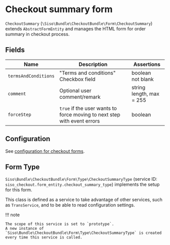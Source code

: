 # Checkout summary form

`CheckoutSummary` (`\Siso\Bundle\CheckoutBundle\Form\CheckoutSummary`) extends `AbstractFormEntity`
and manages the HTML form for order summary in checkout process.

## Fields

|Name|Description|Assertions|
|--- |--- |--- |
|`termsAndConditions`|"Terms and conditions" Checkbox field|boolean</br>not blank|
|`comment`|Optional user comment/remark|string</br>length, max = 255|
|`forceStep`|`true` if the user wants to force moving to next step with event errors|boolean|

## Configuration

See [configuration for checkout forms](configuration_for_checkout_forms.md).

## Form Type

`Siso\Bundle\CheckoutBundle\Form\Type\CheckoutSummaryType`
(service ID: `siso_checkout.form_entity.checkout_summary_type`)
implements the setup for this form.

This class is defined as a service to take advantage of other services, such as `TransService`,
and to be able to read configuration settings.

!!! note

    The scope of this service is set to `prototype`.
    A new instance of  `Siso\Bundle\CheckoutBundle\Form\Type\CheckoutSummaryType` is created every time this service is called.

